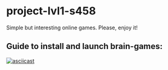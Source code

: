 # project-lvl1-s458

Simple but interesting online games. Please, enjoy it!

## Guide to install and launch brain-games:
[![asciicast](https://asciinema.org/a/iSJx51VTNc23npv36DvwcFFez.svg)](https://asciinema.org/a/iSJx51VTNc23npv36DvwcFFez)
